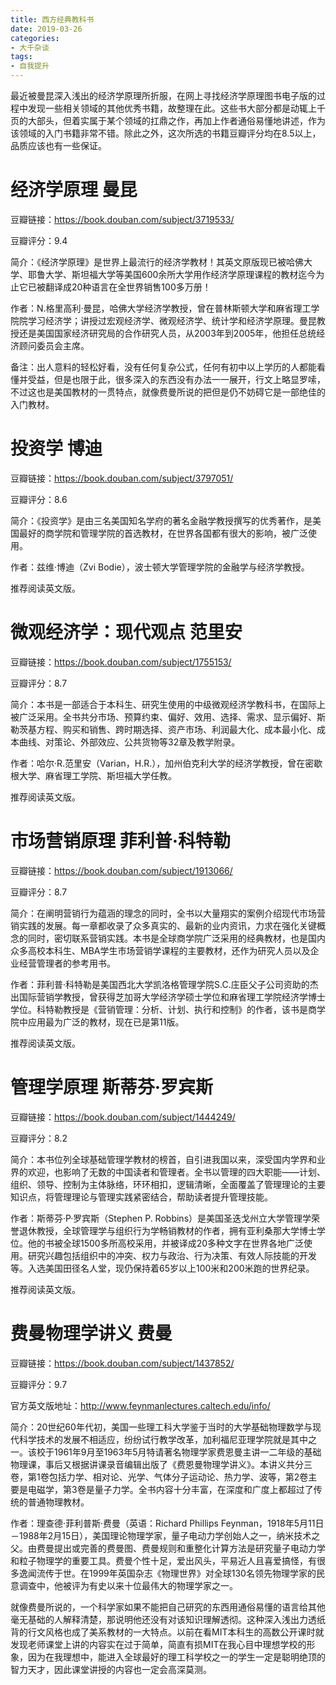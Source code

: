 ```yaml
---
title: 西方经典教科书
date: 2019-03-26
categories:
- 大千杂谈
tags:
- 自我提升
---
```


最近被曼昆深入浅出的经济学原理所折服，在网上寻找经济学原理图书电子版的过程中发现一些相关领域的其他优秀书籍，故整理在此。这些书大部分都是动辄上千页的大部头，但着实属于某个领域的扛鼎之作，再加上作者通俗易懂地讲述，作为该领域的入门书籍非常不错。除此之外，这次所选的书籍豆瓣评分均在8.5以上，品质应该也有一些保证。

# 经济学原理 曼昆

豆瓣链接：https://book.douban.com/subject/3719533/

豆瓣评分：9.4

简介：《经济学原理》是世界上最流行的经济学教材！其英文原版现已被哈佛大学、耶鲁大学、斯坦福大学等美国600余所大学用作经济学原理课程的教材迄今为止它已被翻译成20种语言在全世界销售100多万册！

作者：N.格里高利·曼昆，哈佛大学经济学教授，曾在普林斯顿大学和麻省理工学院院学习经济学；讲授过宏观经济学、微观经济学、统计学和经济学原理。曼昆教授还是美国国家经济研究局的合作研究人员，从2003年到2005年，他担任总统经济顾问委员会主席。

备注：出人意料的轻松好看，没有任何复杂公式，任何有初中以上学历的人都能看懂并受益，但是也限于此，很多深入的东西没有办法一一展开，行文上略显罗嗦，不过这也是美国教材的一贯特点，就像费曼所说的把但是仍不妨碍它是一部绝佳的入门教材。

# 投资学 博迪

豆瓣链接：https://book.douban.com/subject/3797051/

豆瓣评分：8.6

简介：《投资学》是由三名美国知名学府的著名金融学教授撰写的优秀著作，是美国最好的商学院和管理学院的首选教材，在世界各国都有很大的影响，被广泛使用。

作者：兹维·博迪（Zvi Bodie），波士顿大学管理学院的金融学与经济学教授。

推荐阅读英文版。

# 微观经济学：现代观点 范里安

豆瓣链接：https://book.douban.com/subject/1755153/

豆瓣评分：8.7

简介：本书是一部适合于本科生、研究生使用的中级微观经济学教科书，在国际上被广泛采用。全书共分市场、预算约束、偏好、效用、选择、需求、显示偏好、斯勒茨基方程、购买和销售、跨时期选择、资产市场、利润最大化、成本最小化、成本曲线、对策论、外部效应、公共货物等32章及教学附录。

作者：哈尔·R.范里安（Varian，H.R.），加州伯克利大学的经济学教授，曾在密歇根大学、麻省理工学院、斯坦福大学任教。

推荐阅读英文版。

# 市场营销原理 菲利普·科特勒

豆瓣链接：https://book.douban.com/subject/1913066/

豆瓣评分：8.7

简介：在阐明营销行为蕴涵的理念的同时，全书以大量翔实的案例介绍现代市场营销实践的发展。每一章都收录了众多真实的、最新的业内资讯，力求在强化关键概念的同时，密切联系营销实践。本书是全球商学院广泛采用的经典教材，也是国内众多高校本科生、MBA学生市场营销学课程的主要教材，还作为研究人员以及企业经营管理者的参考用书。

作者：菲利普·科特勒是美国西北大学凯洛格管理学院S.C.庄臣父子公司资助的杰出国际营销学教授，曾获得芝加哥大学经济学硕士学位和麻省理工学院经济学博士学位。科特勒教授是《营销管理：分析、计划、执行和控制》的作者，该书是商学院中应用最为广泛的教材，现在已是第11版。

推荐阅读英文版。

# 管理学原理 斯蒂芬·罗宾斯

豆瓣链接：https://book.douban.com/subject/1444249/

豆瓣评分：8.2

简介：本书位列全球基础管理学教材的榜首，自引进我国以来，深受国内学界和业界的欢迎，也影响了无数的中国读者和管理者。全书以管理的四大职能——计划、组织、领导、控制为主体脉络，环环相扣，逻辑清晰，全面覆盖了管理理论的主要知识点，将管理理论与管理实践紧密结合，帮助读者提升管理技能。

作者：斯蒂芬·P·罗宾斯（Stephen P. Robbins）是美国圣迭戈州立大学管理学荣誉退休教授，全球管理学与组织行为学畅销教材的作者，拥有亚利桑那大学博士学位。他的书被全球1500多所高校采用，并被译成20多种文字在世界各地广泛使用。研究兴趣包括组织中的冲突、权力与政治、行为决策、有效人际技能的开发等。入选美国田径名人堂，现仍保持着65岁以上100米和200米跑的世界纪录。

推荐阅读英文版。

# 费曼物理学讲义 费曼

豆瓣链接：https://book.douban.com/subject/1437852/

豆瓣评分：9.7

官方英文版地址：http://www.feynmanlectures.caltech.edu/info/

简介：20世纪60年代初，美国一些理工科大学鉴于当时的大学基础物理数学与现代科学技术的发展不相适应，纷纷试行教学改革，加利福尼亚理学院就是其中之一。该校于1961年9月至1963年5月特请著名物理学家费恩曼主讲一二年级的基础物理课，事后又根据讲课录音编辑出版了《费恩曼物理学讲义》。本讲义共分三卷，第1卷包括力学、相对论、光学、气体分子运动论、热力学、波等，第2卷主要是电磁学，第3卷是量子力学。全书内容十分丰富，在深度和广度上都超过了传统的普通物理教材。

作者：理查德·菲利普斯·费曼（英语：Richard Phillips Feynman，1918年5月11日－1988年2月15日），美国理论物理学家，量子电动力学创始人之一，纳米技术之父。由费曼提出或完善的费曼图、费曼规则和重整化计算方法是研究量子电动力学和粒子物理学的重要工具。费曼个性十足，爱出风头，平易近人且喜爱搞怪，有很多逸闻流传于世。在1999年英国杂志《物理世界》对全球130名领先物理学家的民意调查中，他被评为有史以来十位最伟大的物理学家之一。

就像费曼所说的，一个科学家如果不能把自己研究的东西用通俗易懂的语言给其他毫无基础的人解释清楚，那说明他还没有对该知识理解透彻。这种深入浅出力透纸背的行文风格也成了美系教材的一大特点。以前在看MIT本科生的高数公开课时就发现老师课堂上讲的内容实在过于简单，简直有损MIT在我心目中理想学校的形象，因为在我理想中，能进入全球最好的理工科学校之一的学生一定是聪明绝顶的智力天才，因此课堂讲授的内容也一定会高深莫测。